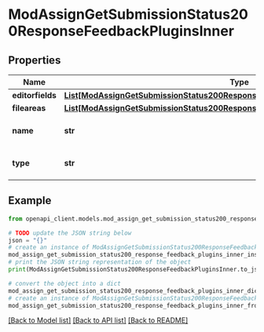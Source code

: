 # ModAssignGetSubmissionStatus200ResponseFeedbackPluginsInner


## Properties

Name | Type | Description | Notes
------------ | ------------- | ------------- | -------------
**editorfields** | [**List[ModAssignGetSubmissionStatus200ResponseFeedbackPluginsInnerEditorfieldsInner]**](ModAssignGetSubmissionStatus200ResponseFeedbackPluginsInnerEditorfieldsInner.md) |  | [optional] 
**fileareas** | [**List[ModAssignGetSubmissionStatus200ResponseFeedbackPluginsInnerFileareasInner]**](ModAssignGetSubmissionStatus200ResponseFeedbackPluginsInnerFileareasInner.md) |  | [optional] 
**name** | **str** | submission plugin name | [optional] [default to 'null']
**type** | **str** | submission plugin type | [optional] [default to 'null']

## Example

```python
from openapi_client.models.mod_assign_get_submission_status200_response_feedback_plugins_inner import ModAssignGetSubmissionStatus200ResponseFeedbackPluginsInner

# TODO update the JSON string below
json = "{}"
# create an instance of ModAssignGetSubmissionStatus200ResponseFeedbackPluginsInner from a JSON string
mod_assign_get_submission_status200_response_feedback_plugins_inner_instance = ModAssignGetSubmissionStatus200ResponseFeedbackPluginsInner.from_json(json)
# print the JSON string representation of the object
print(ModAssignGetSubmissionStatus200ResponseFeedbackPluginsInner.to_json())

# convert the object into a dict
mod_assign_get_submission_status200_response_feedback_plugins_inner_dict = mod_assign_get_submission_status200_response_feedback_plugins_inner_instance.to_dict()
# create an instance of ModAssignGetSubmissionStatus200ResponseFeedbackPluginsInner from a dict
mod_assign_get_submission_status200_response_feedback_plugins_inner_from_dict = ModAssignGetSubmissionStatus200ResponseFeedbackPluginsInner.from_dict(mod_assign_get_submission_status200_response_feedback_plugins_inner_dict)
```
[[Back to Model list]](../README.md#documentation-for-models) [[Back to API list]](../README.md#documentation-for-api-endpoints) [[Back to README]](../README.md)


